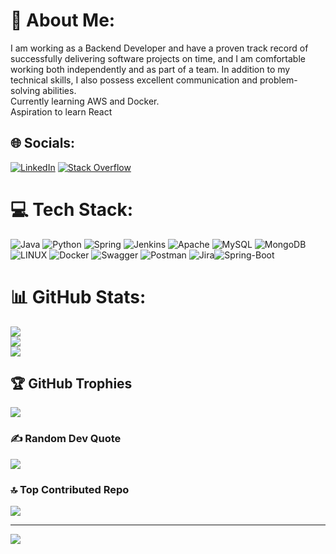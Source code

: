 # 💫 About Me:
I am working as a Backend Developer and have a proven track record of successfully delivering software projects on time, and I am comfortable working both independently and as part of a team. In addition to my technical skills, I also possess excellent communication and problem-solving abilities.<br>Currently learning AWS and Docker.<br>Aspiration to learn React


## 🌐 Socials:
[![LinkedIn](https://img.shields.io/badge/LinkedIn-%230077B5.svg?logo=linkedin&logoColor=white)](https://linkedin.com/in/www.linkedin.com/in/kamalchaudhari) [![Stack Overflow](https://img.shields.io/badge/-Stackoverflow-FE7A16?logo=stack-overflow&logoColor=white)](https://stackoverflow.com/users/https://stackoverflow.com/users/14793084/kamal-chaudhari) 

# 💻 Tech Stack:
![Java](https://img.shields.io/badge/java-%23ED8B00.svg?style=flat&logo=java&logoColor=white) ![Python](https://img.shields.io/badge/python-3670A0?style=flat&logo=python&logoColor=ffdd54) ![Spring](https://img.shields.io/badge/spring-%236DB33F.svg?style=flat&logo=spring&logoColor=white) ![Jenkins](https://img.shields.io/badge/jenkins-%232C5263.svg?style=flat&logo=jenkins&logoColor=white) ![Apache](https://img.shields.io/badge/apache-%23D42029.svg?style=flat&logo=apache&logoColor=white) ![MySQL](https://img.shields.io/badge/mysql-%2300f.svg?style=flat&logo=mysql&logoColor=white) ![MongoDB](https://img.shields.io/badge/MongoDB-%234ea94b.svg?style=flat&logo=mongodb&logoColor=white) ![LINUX](https://img.shields.io/badge/Linux-FCC624?style=flat&logo=linux&logoColor=black) ![Docker](https://img.shields.io/badge/docker-%230db7ed.svg?style=flat&logo=docker&logoColor=white) ![Swagger](https://img.shields.io/badge/-Swagger-%23Clojure?style=flat&logo=swagger&logoColor=white) ![Postman](https://img.shields.io/badge/Postman-FF6C37?style=flat&logo=postman&logoColor=white) ![Jira](https://img.shields.io/badge/jira-%230A0FFF.svg?style=flat&logo=jira&logoColor=white)![Spring-Boot](https://img.shields.io/badge/-Spring--Boot-green)
# 📊 GitHub Stats:
![](https://github-readme-stats.vercel.app/api?username=kchaudhari0&theme=dracula&hide_border=false&include_all_commits=true&count_private=false)<br/>
![](https://github-readme-streak-stats.herokuapp.com/?user=kchaudhari0&theme=drakula&hide_border=false)<br/>
![](https://github-readme-stats.vercel.app/api/top-langs/?username=kchaudhari0&theme=drakula&hide_border=false&include_all_commits=true&count_private=false&layout=compact)

## 🏆 GitHub Trophies
![](https://github-profile-trophy.vercel.app/?username=kchaudhari0&theme=tokyonight&no-frame=false&no-bg=false&margin-w=4)

### ✍️ Random Dev Quote
![](https://quotes-github-readme.vercel.app/api?type=horizontal&theme=radical)

### 🔝 Top Contributed Repo
![](https://github-contributor-stats.vercel.app/api?username=kchaudhari0&limit=5&theme=dracula&combine_all_yearly_contributions=true)

---
[![](https://visitcount.itsvg.in/api?id=kchaudhari0&icon=5&color=11)](https://visitcount.itsvg.in)

<!-- Proudly created with GPRM ( https://gprm.itsvg.in ) -->

